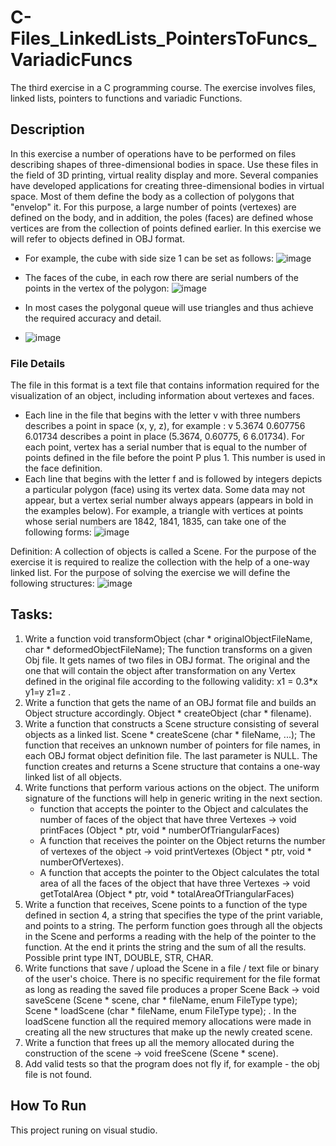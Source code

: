 # C-Files_LinkedLists_PointersToFuncs_VariadicFuncs

The third exercise in a C programming course. 
The exercise involves files, linked lists, pointers to functions and variadic Functions.

## Description

In this exercise a number of operations have to be performed on files describing shapes of three-dimensional bodies in space. Use these files in the field of 3D printing, virtual reality display and more.
Several companies have developed applications for creating three-dimensional bodies in virtual space. Most of them define the body as a collection of polygons that "envelop" it. For this purpose, a large number of points (vertexes) are defined on the body, and in addition, the poles (faces) are defined whose vertices are from the collection of points defined earlier.
In this exercise we will refer to objects defined in OBJ format.

* For example, the cube with side size 1 can be set as follows:
![image](https://user-images.githubusercontent.com/74857750/149569267-9d085588-8fbc-44cc-b7f4-17b0b22730ee.png)

* The faces of the cube, in each row there are serial numbers of the points in the vertex of the polygon:
![image](https://user-images.githubusercontent.com/74857750/149569474-55bd0c07-3ad3-4864-9e86-a3c59f6cccae.png)

* In most cases the polygonal queue will use triangles and thus achieve the required accuracy and detail.
* ![image](https://user-images.githubusercontent.com/74857750/149569586-96705764-91c1-4d33-ad7f-e9ad7c66681f.png)


### File Details
The file in this format is a text file that contains information required for the visualization of an object, including information about vertexes and faces.
* Each line in the file that begins with the letter v with three numbers describes a point in space (x, y, z), for example : v   5.3674   0.607756   6.01734 describes a point in place (5.3674, 0.60775, 6 6.01734). For each point, vertex has a serial number that is equal to the number of points defined in the file before the point P plus 1. This number is used in the face definition.
* Each line that begins with the letter f and is followed by integers depicts a particular polygon (face) using its vertex data. Some data may not appear, but a vertex serial number always appears (appears in bold in the examples below). For example, a triangle with vertices at points whose serial numbers are 1842, 1841, 1835, can take one of the following forms:
![image](https://user-images.githubusercontent.com/74857750/149567993-970dc5d9-552a-4964-a80d-8619b92207ac.png)

Definition: A collection of objects is called a Scene. For the purpose of the exercise it is required to realize the collection with the help of a one-way linked list.
For the purpose of solving the exercise we will define the following structures:
![image](https://user-images.githubusercontent.com/74857750/149568222-1c67f5f4-bc18-4d34-a571-d1cfbd638f6b.png)

## Tasks:
1. Write a function void transformObject (char * originalObjectFileName, char * deformedObjectFileName); The function transforms on a given Obj file. It gets names of two files in OBJ format. The original and the one that will contain the object after transformation on any Vertex defined in the original file according to the following validity: x1 = 0.3*x y1=y z1=z .
2. Write a function that gets the name of an OBJ format file and builds an Object structure accordingly. Object * createObject (char * filename).
3. Write a function that constructs a Scene structure consisting of several objects as a linked list. Scene * createScene (char * fileName, ...); The function that receives an unknown number of pointers for file names, in each OBJ format object definition file. The last parameter is NULL. The function creates and returns a Scene structure that contains a one-way linked list of all objects.
4. Write functions that perform various actions on the object. The uniform signature of the functions will help in generic writing in the next section.
    * function that accepts the pointer to the Object and calculates the number of faces of the object that have three Vertexes -> void printFaces (Object * ptr, void *          numberOfTriangularFaces)
    * A function that receives the pointer on the Object returns the number of vertexes of the object -> void printVertexes (Object * ptr, void * numberOfVertexes).
    * A function that accepts the pointer to the Object calculates the total area of all the faces of the object that have three Vertexes -> void getTotalArea (Object * ptr,   void * totalAreaOfTriangularFaces)
5. Write a function that receives, Scene points to a function of the type defined in section 4, a string that specifies the type of the print variable, and points to a string. The perform function goes through all the objects in the Scene and performs a reading with the help of the pointer to the function. At the end it prints the string and the sum of all the results. Possible print type INT, DOUBLE, STR, CHAR.
6. Write functions that save / upload the Scene in a file / text file or binary of the user's choice. There is no specific requirement for the file format as long as reading the saved file produces a proper Scene Back -> void saveScene (Scene * scene, char * fileName, enum FileType type); Scene * loadScene (char * fileName, enum FileType type); . In the loadScene function all the required memory allocations were made in creating all the new structures that make up the newly created scene.
7. Write a function that frees up all the memory allocated during the construction of the scene -> void freeScene (Scene * scene).
8. Add valid tests so that the program does not fly if, for example - the obj file is not found.

## How To Run 
This project runing on visual studio.
